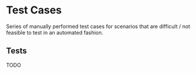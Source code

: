 # Test Cases

Series of manually performed test cases for scenarios that are difficult / not feasible to test in an automated fashion.

## Tests

TODO

